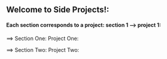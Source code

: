 ## Welcome to Side Projects!:


#### Each section corresponds to a project: section 1 --> project 1:

==> Section One: Project One:




==> Section Two: Project Two:
